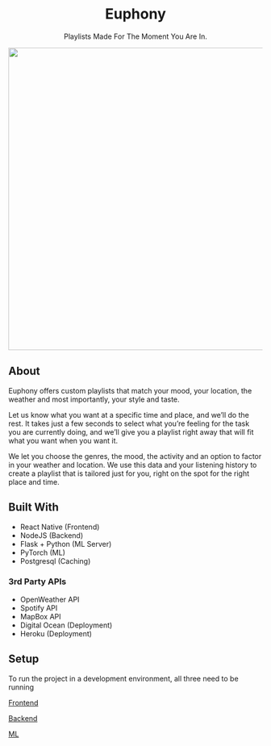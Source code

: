 
<h1 align="center">
  Euphony
</h1>
<p align = "center">
  Playlists Made For The Moment You Are In.
 </p>
<p align="center">
<img src="https://user-images.githubusercontent.com/2137780/162273387-c596a7f2-efa6-4047-a41f-f20014851309.png" width="600">
</p>

## About

Euphony offers custom playlists that match your mood, your location, the weather and most importantly, your style and taste.

Let us know what you want at a specific time and place, and we’ll do the rest. It takes just a few seconds to select what you’re feeling for the task you are currently doing, and we’ll give you a playlist right away that will fit what you want when you want it.

We let you choose the genres, the mood, the activity and an option to factor in your weather and location. We use this data and your listening history to create a playlist that is tailored just for you, right on the spot for the right place and time.

## Built With

- React Native (Frontend)
- NodeJS (Backend)
- Flask + Python (ML Server)
- PyTorch (ML)
- Postgresql (Caching)

### 3rd Party APIs

- OpenWeather API
- Spotify API
- MapBox API
- Digital Ocean (Deployment)
- Heroku (Deployment)

## Setup

To run the project in a development environment, all three need to be running

[Frontend](frontend/README.md)

[Backend](backend/Node/README.md)

[ML](backend/ML/README.md)
